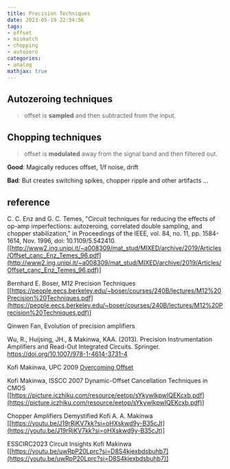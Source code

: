 ```yaml
---
title: Precision Techniques
date: 2023-05-19 22:54:56
tags:
- offset
- mismatch
- chopping
- autozero
categories:
- analog
mathjax: true
---
```




## Autozeroing techniques

> offset is **sampled** and then subtracted from the input.



## Chopping techniques

> offset is **modulated** away from the signal band and then filtered out.

**Good**: Magically reduces offset, 1/f noise, drift

**Bad**: But creates switching spikes, chopper ripple and other artifacts …









## reference

C. C. Enz and G. C. Temes, "Circuit techniques for reducing the effects of op-amp imperfections: autozeroing, correlated double sampling, and chopper stabilization," in Proceedings of the IEEE, vol. 84, no. 11, pp. 1584-1614, Nov. 1996, doi: 10.1109/5.542410. [[http://www2.ing.unipi.it/~a008309/mat_stud/MIXED/archive/2019/Articles/Offset_canc_Enz_Temes_96.pdf](http://www2.ing.unipi.it/~a008309/mat_stud/MIXED/archive/2019/Articles/Offset_canc_Enz_Temes_96.pdf)]

Bernhard E. Boser, M12 Precision Techniques [[https://people.eecs.berkeley.edu/~boser/courses/240B/lectures/M12%20Precision%20Techniques.pdf](https://people.eecs.berkeley.edu/~boser/courses/240B/lectures/M12%20Precision%20Techniques.pdf)]

Qinwen Fan, Evolution of precision amplifiers

Wu, R., Huijsing, JH., & Makinwa, KAA. (2013). Precision Instrumentation Amplifiers and Read-Out Integrated Circuits. Springer. https://doi.org/10.1007/978-1-4614-3731-4

Kofi Makinwa, UPC 2009 [Overcoming Offset](https://electronicengineering.phd.upc.edu/en/courses-and-seminars/courses-materials/2008-2009/slides-makinwa-1)

Kofi Makinwa, ISSCC 2007 Dynamic-Offset Cancellation Techniques in CMOS [[https://picture.iczhiku.com/resource/eetop/sYkywlkpwIQEKcxb.pdf](https://picture.iczhiku.com/resource/eetop/sYkywlkpwIQEKcxb.pdf)]

Chopper Amplifiers Demystified Kofi A. A. Makinwa [[https://youtu.be/J19rRjKV7kk?si=oHXskwd9y-B35cJt](https://youtu.be/J19rRjKV7kk?si=oHXskwd9y-B35cJt)]

ESSCIRC2023 Circuit Insights Kofi Makinwa [[https://youtu.be/uwRpP20Lprc?si=D8S4kjexbdsbuhb7](https://youtu.be/uwRpP20Lprc?si=D8S4kjexbdsbuhb7)]
